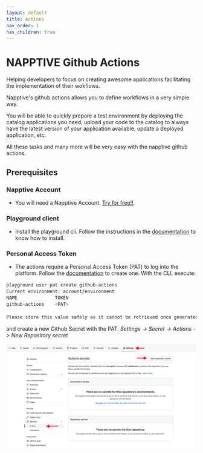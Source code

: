 ```yaml
---
layout: default
title: Actions
nav_order: 1
has_children: true
---
```


# NAPPTIVE Github Actions

Helping developers to focus on creating awesome applications facilitating the implementation of their wokflows.

Napptive's github actions allows you to define workflows in a very simple way.

You will be able to quickly prepare a test environment by deploying the catalog applications you need, upload your code to the catalog to always have the latest version of your application available, update a deployed application, etc.

All these tasks and many more will be very easy with the napptive github actions.

## Prerequisites

### Napptive Account

- You will need a Napptive Account. [Try for free!!](https://playground.napptive.dev).

### Playground client

- Install the playground cli. Follow the instructions in the [documentation](https://docs.napptive.com/playground/Installation.html) to know how to install.

### Personal Access Token

- The actions require a Personal Access Token (PAT) to log into the platform. Follow the [documentation](https://docs.napptive.com/guides/Using_personal_access_tokens.html) to create one. With the CLI, execute:

```bash
playground user pat create github-actions
Current environment: account/environment
NAME              TOKEN
github-actions    <PAT>

Please store this value safely as it cannot be retrieved once generated. To login with this value,...
```

and create a new Github Secret with the PAT.
_Settings -> Secret -> Actions -> New Repository secret_

![GitHub Secret](./images/github-secret.png)
